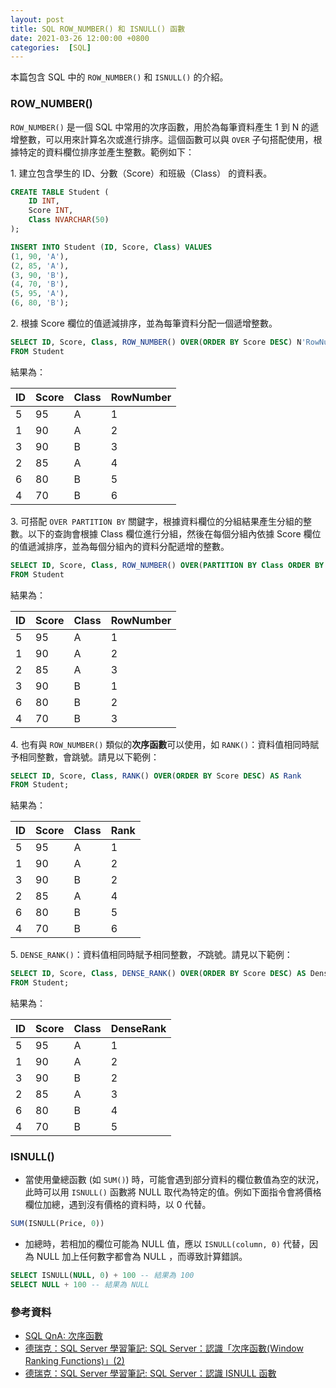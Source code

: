 ```yaml
---
layout: post
title: SQL ROW_NUMBER() 和 ISNULL() 函數
date: 2021-03-26 12:00:00 +0800
categories:  [SQL]
--- 
```


本篇包含 SQL 中的 `ROW_NUMBER()` 和 `ISNULL()` 的介紹。

### ROW_NUMBER()

`ROW_NUMBER()` 是一個 SQL 中常用的次序函數，用於為每筆資料產生 1 到 N 的遞增整數，可以用來計算名次或進行排序。這個函數可以與 `OVER` 子句搭配使用，根據特定的資料欄位排序並產生整數。範例如下：

1\. 建立包含學生的 ID、分數（Score）和班級（Class） 的資料表。

``` sql
CREATE TABLE Student (
    ID INT,
    Score INT,
    Class NVARCHAR(50)
);

INSERT INTO Student (ID, Score, Class) VALUES
(1, 90, 'A'),
(2, 85, 'A'),
(3, 90, 'B'),
(4, 70, 'B'),
(5, 95, 'A'),
(6, 80, 'B');

```

2\. 根據 Score 欄位的值遞減排序，並為每筆資料分配一個遞增整數。

``` sql
SELECT ID, Score, Class, ROW_NUMBER() OVER(ORDER BY Score DESC) N'RowNumber'
FROM Student
```

結果為：

|ID | Score | Class | RowNumber|
|--- | --- | --- | ---|
|5 | 95 | A | 1|
|1 | 90 | A | 2|
|3 | 90 | B | 3|
|2 | 85 | A | 4|
|6 | 80 | B | 5|
|4 | 70 | B | 6|

3\. 可搭配 `OVER PARTITION BY` 關鍵字，根據資料欄位的分組結果產生分組的整數。以下的查詢會根據 Class 欄位進行分組，然後在每個分組內依據 Score 欄位的值遞減排序，並為每個分組內的資料分配遞增的整數。

``` sql
SELECT ID, Score, Class, ROW_NUMBER() OVER(PARTITION BY Class ORDER BY Score DESC) N'RowNumber'
FROM Student
```

結果為：

|ID | Score | Class | RowNumber|
|--- | --- | --- | ---|
|5 | 95 | A | 1|
|1 | 90 | A | 2|
|2 | 85 | A | 3|
|3 | 90 | B | 1|
|6 | 80 | B | 2|
|4 | 70 | B | 3|

4\. 也有與 `ROW_NUMBER()` 類似的**次序函數**可以使用，如 `RANK()`：資料值相同時賦予相同整數，會跳號。請見以下範例：

```sql
SELECT ID, Score, Class, RANK() OVER(ORDER BY Score DESC) AS Rank
FROM Student;
```

結果為：

|ID | Score | Class | Rank|
|--- | --- | --- | ---|
|5 | 95 | A | 1|
|1 | 90 | A | 2|
|3 | 90 | B | 2|
|2 | 85 | A | 4|
|6 | 80 | B | 5|
|4 | 70 | B | 6|

5\. `DENSE_RANK()`：資料值相同時賦予相同整數，*不*跳號。請見以下範例：

```sql
SELECT ID, Score, Class, DENSE_RANK() OVER(ORDER BY Score DESC) AS DenseRank
FROM Student;

```

結果為：

|ID | Score | Class | DenseRank|
|--- | --- | --- | ---|
|5 | 95 | A | 1|
|1 | 90 | A | 2|
|3 | 90 | B | 2|
|2 | 85 | A | 3|
|6 | 80 | B | 4|
|4 | 70 | B | 5|


### ISNULL()

- 當使用彙總函數 (如 `SUM()`) 時，可能會遇到部分資料的欄位數值為空的狀況，此時可以用 `ISNULL()` 函數將 NULL 取代為特定的值。例如下面指令會將價格欄位加總，遇到沒有價格的資料時，以 0 代替。
``` sql
SUM(ISNULL(Price, 0))
```
- 加總時，若相加的欄位可能為 NULL 值，應以 `ISNULL(column, 0)` 代替，因為 NULL 加上任何數字都會為 NULL ，而導致計算錯誤。
``` sql
SELECT ISNULL(NULL, 0) + 100 -- 結果為 100
SELECT NULL + 100 -- 結果為 NULL
```

### 參考資料

- [SQL QnA: 次序函數](http://sqlqna.blogspot.com/2018/01/blog-post_25.html)
- [德瑞克：SQL Server 學習筆記: SQL Server：認識「次序函數(Window Ranking Functions)」(2)](http://sharedderrick.blogspot.com/2012/10/sql-serverwindow-ranking-functions2.html)
- [德瑞克：SQL Server 學習筆記: SQL Server：認識 ISNULL 函數](http://sharedderrick.blogspot.com/2012/06/t-sql-isnull.html)